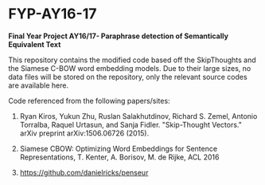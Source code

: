 # FYP-AY16-17

**Final Year Project AY16/17- Paraphrase detection of Semantically Equivalent Text**

This repository contains the modified code based off the SkipThoughts and the Siamese C-BOW word embedding models. Due to their large sizes, no data files will be stored on the repository, only the relevant source codes are available here.

Code referenced from the following papers/sites:

1. Ryan Kiros, Yukun Zhu, Ruslan Salakhutdinov, Richard S. Zemel, Antonio Torralba, Raquel Urtasun, and Sanja Fidler. "Skip-Thought Vectors." arXiv preprint arXiv:1506.06726 (2015).

2. Siamese CBOW: Optimizing Word Embeddings for Sentence Representations, T. Kenter, A. Borisov, M. de Rijke, ACL 2016

3. https://github.com/danielricks/penseur
